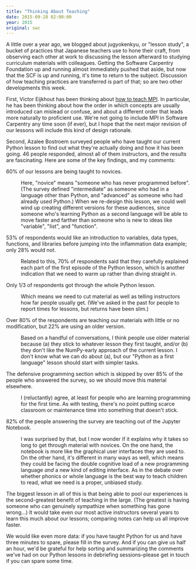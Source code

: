 ```yaml
---
title: "Thinking About Teaching"
date: 2015-09-28 02:00:00
year: 2015
original: swc
---
```

<p>
  A little over a year ago,
  we blogged about jugyokenkyu,
  or "lesson study",
  a bucket of practices that Japanese teachers use to hone their craft,
  from observing each other at work
  to discussing the lesson afterward
  to studying curriculum materials with colleagues.
  Getting the Software Carpentry Foundation up and running almost immediately pushed that aside,
  but now that the SCF is up and running,
  it's time to return to the subject.
  Discussion of how teaching practices are transferred is part of that;
  so are two other developments this week.
</p>
<p>
  First, Victor Eijkhout has been thinking about
  <a href="https://bitbucket.org/VictorEijkhout/parallel-computing-book/downloads/eijkhout-teachmpi.pdf">how to teach MPI</a>.
  In particular,
  he has been thinking about how the order in which concepts are usually introduced can mislead or confuse,
  and about a different order that leads more naturally to proficient use.
  We're not going to include MPI in Software Carpentry any time soon (if ever),
  but I hope that the next major revision of our lessons will include this kind of design rationale.
</p>
<p>
  Second,
  Azalee Bostroem surveyed people who have taught our current Python lesson
  to find out what they're actually doing and how it has been going.
  46 people responded,
  almost all of them instructors,
  and the results are fascinating.
  Here are some of the key findings, and my comments:
</p>
<dl>
  <dt>
    60% of our lessons are being taught to novices.
  </dt>
  <dd>
    <p>
      Here,
      "novice" means "someone who has never programmed before".
      (The survey defined "intermediate" as someone who had in a language other than Python,
      and "advanced" as someone who had already used Python.)
      When we re-design this lesson,
      we could well wind up creating different versions for these audiences,
      since someone who's learning Python as a second language will be able to move faster and farther
      than someone who is new to ideas like "variable", "list", and "function".
    </p>
  </dd>
  <dt>
    53% of respondents would like an introduction to variables, data types, functions, and libraries
    before jumping into the inflammation data example;
    only 28% would not.
  </dt>
  <dd>
    <p>
      Related to this,
      70% of respondents said that they carefully explained each part of the first episode of the Python lesson,
      which is another indication that we need to warm up
      rather than diving straight in.
    </p>
  </dd>
  <dt>
    Only 1/3 of respondents got through the whole Python lesson.
  </dt>
  <dd>
    <p>
      Which means we need to cut material as well as telling instructors how far people usually get.
      (We've asked in the past for people to report times for lessons,
      but returns have been slim.)
    </p>
  </dd>
  <dt>
    Over 80% of the respondents are teaching our materials with little
    or no modification, but 22% are using an older version.
  </dt>
  <dd>
    <p>
      Based on a handful of conversations,
      I think people use older material because
      (a) they stick to whatever lesson they first taught,
      and/or (b) they don't like the NumPy-early approach of the current lesson.
      I don't know what we can do about (a),
      but our "Python as a first language" lesson
      should start with simpler tasks.
    </p>
  </dd>
  <dt>
    The defensive programming section which is skipped by over 85% of
    the people who answered the survey, so we should move this
    material elsewhere.
  </dt>
  <dd>
    <p>
      I (reluctantly) agree,
      at least for people who are learning programming for the first time.
      As with testing,
      there's no point putting scarce classroom or maintenance time into something that doesn't stick.
    </p>
  </dd>
  <dt>
    82% of the people answering the survey are teaching out of the
    Jupyter Notebook.
  </dt>
  <dd>
    <p>
      I was surprised by that, but I now wonder if it explains why it
      takes so long to get through material with novices.  On the one
      hand, the notebook is more like the graphical user interfaces
      they are used to.  On the other hand, it's different in many
      ways as well, which means they could be facing the double
      cognitive load of a new programming language <em>and</em> a new
      kind of editing interface.  As in the debate over whether
      phonics or whole language is the best way to teach children to
      read, what we need is a proper, unbiased study.
    </p>
  </dd>
</dl>
<p>
  The biggest lesson in all of this is that
  being able to pool our experiences is
  the second-greatest benefit of teaching in the large.
  (The greatest is having someone who can genuinely sympathize when something has gone wrong...)
  It would take even our most active instructors several years to learn this much about our lessons;
  comparing notes can help us all improve faster.
</p>
<p>
  We would like even more data:
  if you have taught Python for us and have three minutes to spare,
  please fill in the survey.
  And if you can give us half an hour,
  we'd be grateful for help sorting and summarizing the comments we've had on our Python lessons
  in debriefing sessions–please get in touch
  if you can spare some time.
</p>
